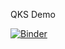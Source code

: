 QKS Demo

[![Binder](https://mybinder.org/badge_logo.svg)](https://mybinder.org/v2/gh/tmittal947/qks_demo_for_gartner/master)
